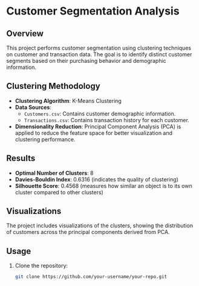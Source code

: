 # Customer Segmentation Analysis

## Overview
This project performs customer segmentation using clustering techniques on customer and transaction data. The goal is to identify distinct customer segments based on their purchasing behavior and demographic information.

## Clustering Methodology
- **Clustering Algorithm**: K-Means Clustering
- **Data Sources**: 
  - `Customers.csv`: Contains customer demographic information.
  - `Transactions.csv`: Contains transaction history for each customer.
- **Dimensionality Reduction**: Principal Component Analysis (PCA) is applied to reduce the feature space for better visualization and clustering performance.

## Results
- **Optimal Number of Clusters**: 8
- **Davies-Bouldin Index**: 0.6316 (indicates the quality of clustering)
- **Silhouette Score**: 0.4568 (measures how similar an object is to its own cluster compared to other clusters)

## Visualizations
The project includes visualizations of the clusters, showing the distribution of customers across the principal components derived from PCA.

## Usage
1. Clone the repository:
   ```bash
   git clone https://github.com/your-username/your-repo.git
